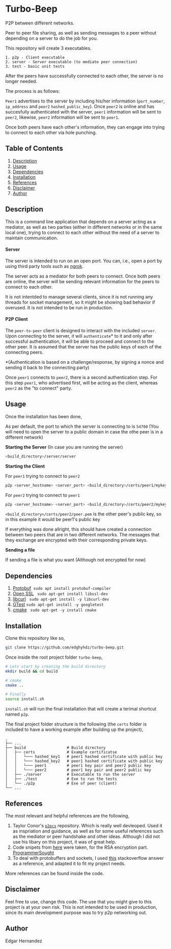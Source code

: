 # Turbo-Beep 
P2P between different networks.

Peer to peer file sharing, as well as sending messages to a peer without depending on a server to do the job for you. 

This repository will create 3 executables.

    1. p2p - Client executable
    2. server - Server executable (to mediate peer connection)
    3. test - basic unit tests

After the peers have successfully connected to each other, the server is no longer needed.

The process is as follows:

`Peer1` advertises to the server by including his/her information (`port_number`, `ip_address` and `peer2` `hashed_public_key`). Once `peer2` is online and has succesfully authenticated with the server, `peer1` information will be sent to `peer2`, likewise, `peer2` information will be sent to `peer1`. 

Once both peers have each other's information, they can engage into trying to connect to each other via hole punching. 

## Table of Contents

1. [Description](#description)
2. [Usage](#usage)
3. [Dependencies](#dependencies)
4. [Installation](#installation)
5. [References](#references)
6. [Disclaimer](#disclaimer)
7. [Author](#author)

## Description

This is a command line application that depends on a server acting as a mediator, as well as two parties (either in different networks or in the same local one), trying to connect to each other without the need of a server to maintain communication.

#### Server
The server is intended to run on an open port. You can, i.e., open a port by using third party tools such as [ngrok](https://ngrok.com/docs#tcp-examples). 

The server acts as a mediator for both peers to connect. Once both peers are online, the server will be sending relevant information for the peers to connect to each other.

It is not intentded to manage several clients, since it is not running any threads for socket management, so it might be showing bad behavior if overused. It is not intended to be run in production.

#### P2P Client
The `peer-to-peer` client is designed to interact with the included `server`. Upon connecting to the server, it will `authenticate`* to it and only after successful authentication, it will be able to proceed and connect to the other peer. It is assumed that the server has the public keys of each of the connecting peers.

*(Authentication is based on a challenge/response, by signing a nonce and sending it back to the connecting party)

Once `peer1` connects to `peer2`, there is a second authentication step. For this step `peer1`, who advertised first, will be acting as the client, whereas `peer2` as the "to connect" party.

## Usage

Once the installation has been done,

As per default, the port to which the server is connecting to is `54700` (You will need to open the server to a public domain in case the othe peer is in a different network)

**Starting the Server** (In case you are running the server)

```sh
<build_directory>/server/server
```

**Starting the Client**

For `peer1` trying to connect to `peer2`

```sh
p2p <server_hostname> <server_port> <build_directory>/certs/peer1/mykeypairs.pem <build_directory>/certs/peer1/peer.pem
```
For `peer2` trying to connect to `peer1`

```sh
p2p <server_hostname> <server_port> <build_directory>/certs/peer2/mykeypairs.pem <build_directory>/certs/peer2/peer.pem
```

`<build_directory>/certs/peer2/peer.pem` is the other peer's public key, so in this example it would be peer1's public key

If everything was done allright, this should have created a connection between two peers that are in two different networks. The messages that they exchange are encrypted with their corresponding private keys.

**Sending a file**

If sending a file is what you want (Although not encrypted for now)


## Dependencies

 1. [Protobuf](https://developers.google.com/protocol-buffers/docs/cpptutorial)``` sudo apt install protobuf-compiler```
 2. [Open SSL](https://www.openssl.org/) ``` sudo apt-get install libssl-dev```
 3. [libcurl](https://curl.se/libcurl/) ``` sudo apt-get install -y libcurl-dev```
 5. [GTest](https://github.com/google/googletest) ```sudo apt-get install -y googletest```
 4. [cmake](https://www.gnu.org/software/make/) ``` sudo apt-get -y install cmake```

## Installation

Clone this repository like so, 
 ```sh
 git clone https://github.com/edghyhdz/turbo-beep.git
 ```
 
 Once inside the root project folder `turbo-beep`,
 ```sh
 # Lets start by creating the build directory
 mkdir build && cd build

 # cmake 
 cmake ..

 # Finally
 source install.sh
 ```
`install.sh` will run the final installation that will create a terimal shortcut named `p2p`. 
 
The final project folder structure is the following (the `certs` folder is included to have a working example after building up the project),

    .
    ├── ...     
    ├── build                  # Build directory
    │   ├── certs              # Example certificatse
    │   │   └─── hashed_key1   # peer1 hashed certificate with public key
    │   │   └─── hashed_key2   # peer1 hashed certificate with public key
    │   │   └─── peer1         # peer1 key pair and peer2 public key
    │   │   └─── peer2         # peer1 key pair and peer2 public key
    │   ├── ./server           # Executable to run the server
    │   ├── ./test             # Exe to run the tests
    │   └── ./p2p              # Exe of peer (client)
    └── ...

## References
The most relevant and helpful references are the following, 

1. Taylor Conor's [`p2pcs`](https://github.com/taylorconor/p2psc) repository. Which is really well devleoped. Used it as inspriation and guidance, as well as for some useful references such as the mediator or peer handshake and other ideas. Although I did not use his libary on this project, it was of great help. 
2. Code snipets from [here](https://www.programmersought.com/article/37955188510/) were taken, for the RSA encryption part. [ProgrammerSought](https://www.programmersought.com/)
3. To deal with protobuffers and sockets, I used [this](https://stackoverflow.com/a/11339251) stackoverflow answer as a reference, and adapted it to fit my project needs.

More references can be found inside the code.

## Disclaimer
Feel free to use, change this code. The use that you might give to this project is at your own risk. This is not intended to be used in production, since its main development purpose was to try p2p networking out.

## Author

Edgar Hernandez 


